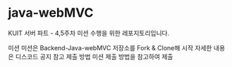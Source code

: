 # java-webMVC

KUIT 서버 파트 - 4,5주차 미션 수행을 위한 레포지토리입니다.

미션 미션은 Backend-Java-webMVC 저장소를 Fork & Clone해 시작 자세한 내용은 디스코드 공지 참고 제출 방법 미션 제출 방법을 참고하여 제출
